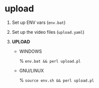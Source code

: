 # upload

1. Set up ENV vars (`env.bat`)
2. Set up the video files (`upload.yaml`)
3. **UPLOAD**

    - WINDOWS
    
      % `env.bat && perl upload.pl`
    
    - GNU/LINUX
    
      % `source env.sh && perl upload.pl`
